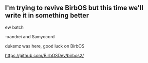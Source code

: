 ## I'm trying to revive BirbOS but this time we'll write it in something better 
ew batch

-xandrei and Samyocord

dukemz was here, good luck on BirbOS

https://github.com/BirbOSDev/birbos2/
